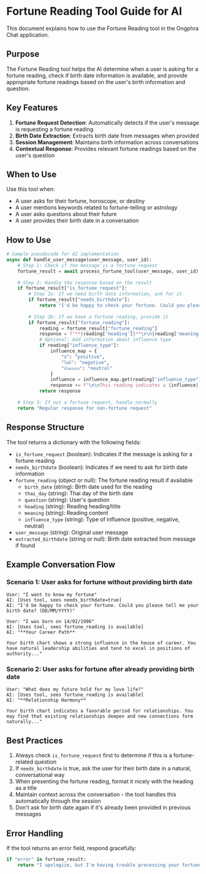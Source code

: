 # Fortune Reading Tool Guide for AI

This document explains how to use the Fortune Reading tool in the Ongphra Chat application.

## Purpose

The Fortune Reading tool helps the AI determine when a user is asking for a fortune reading, check if birth date information is available, and provide appropriate fortune readings based on the user's birth information and question.

## Key Features

1. **Fortune Request Detection**: Automatically detects if the user's message is requesting a fortune reading
2. **Birth Date Extraction**: Extracts birth date from messages when provided
3. **Session Management**: Maintains birth information across conversations
4. **Contextual Response**: Provides relevant fortune readings based on the user's question

## When to Use

Use this tool when:
- A user asks for their fortune, horoscope, or destiny
- A user mentions keywords related to fortune-telling or astrology
- A user asks questions about their future
- A user provides their birth date in a conversation

## How to Use

```python
# Sample pseudocode for AI implementation
async def handle_user_message(user_message, user_id):
    # Step 1: Check if the message is a fortune request
    fortune_result = await process_fortune_tool(user_message, user_id)
    
    # Step 2: Handle the response based on the result
    if fortune_result["is_fortune_request"]:
        # Step 2a: If we need birth date information, ask for it
        if fortune_result["needs_birthdate"]:
            return "I'd be happy to check your fortune. Could you please tell me your birth date? (DD/MM/YYYY)"
        
        # Step 2b: If we have a fortune reading, provide it
        if fortune_result["fortune_reading"]:
            reading = fortune_result["fortune_reading"]
            response = f"**{reading['heading']}**\n\n{reading['meaning']}"
            # Optional: Add information about influence type
            if reading["influence_type"]:
                influence_map = {
                    "ดี": "positive",
                    "ไม่ดี": "negative",
                    "ปานกลาง": "neutral"
                }
                influence = influence_map.get(reading["influence_type"], reading["influence_type"])
                response += f"\n\nThis reading indicates a {influence} influence on your life."
            return response
    
    # Step 3: If not a fortune request, handle normally
    return "Regular response for non-fortune request"
```

## Response Structure

The tool returns a dictionary with the following fields:

- `is_fortune_request` (boolean): Indicates if the message is asking for a fortune reading
- `needs_birthdate` (boolean): Indicates if we need to ask for birth date information
- `fortune_reading` (object or null): The fortune reading result if available
  - `birth_date` (string): Birth date used for the reading
  - `thai_day` (string): Thai day of the birth date
  - `question` (string): User's question
  - `heading` (string): Reading heading/title
  - `meaning` (string): Reading content
  - `influence_type` (string): Type of influence (positive, negative, neutral)
- `user_message` (string): Original user message
- `extracted_birthdate` (string or null): Birth date extracted from message if found

## Example Conversation Flow

### Scenario 1: User asks for fortune without providing birth date

```
User: "I want to know my fortune"
AI: [Uses tool, sees needs_birthdate=true]
AI: "I'd be happy to check your fortune. Could you please tell me your birth date? (DD/MM/YYYY)"

User: "I was born on 14/02/1996"
AI: [Uses tool, sees fortune_reading is available]
AI: "**Your Career Path**

Your birth chart shows a strong influence in the house of career. You have natural leadership abilities and tend to excel in positions of authority..."
```

### Scenario 2: User asks for fortune after already providing birth date

```
User: "What does my future hold for my love life?"
AI: [Uses tool, sees fortune_reading is available]
AI: "**Relationship Harmony**

Your birth chart indicates a favorable period for relationships. You may find that existing relationships deepen and new connections form naturally..."
```

## Best Practices

1. Always check `is_fortune_request` first to determine if this is a fortune-related question
2. If `needs_birthdate` is true, ask the user for their birth date in a natural, conversational way
3. When presenting the fortune reading, format it nicely with the heading as a title
4. Maintain context across the conversation - the tool handles this automatically through the session
5. Don't ask for birth date again if it's already been provided in previous messages

## Error Handling

If the tool returns an error field, respond gracefully:

```python
if "error" in fortune_result:
    return "I apologize, but I'm having trouble processing your fortune reading request. Could you please try again?"
``` 